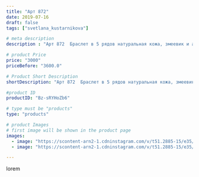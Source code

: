 ```yaml
---
title: "Арт 872"
date: 2019-07-16
draft: false
tags: ["svetlana_kustarnikova"]

# meta description
description : "Арт 872  Браслет в 5 рядов натуральная кожа, змеевик и агат. Продано"

# product Price
price: "3000"
priceBefore: "3600.0"

# Product Short Description
shortDescription: "Арт 872  Браслет в 5 рядов натуральная кожа, змеевик и агат. Продано"

#product ID
productID: "Bz-sRYHoZb6"

# type must be "products"
type: "products"

# product Images
# first image will be shown in the product page
images:
  - image: "https://scontent-arn2-1.cdninstagram.com/v/t51.2885-15/e35/s1080x1080/66311126_200606597595181_1342609127602993951_n.jpg?tp=1&_nc_ht=scontent-arn2-1.cdninstagram.com&_nc_cat=101&_nc_ohc=X2YTuqb7tiMAX_3aMce&ccb=7-4&oh=b4e99126a99b4465fa2317b33bdb4cec&oe=60838B61&ig_cache_key=MjA4OTMwMTk3ODg5NjMyNjA4OA%3D%3D.2-ccb7-4"
  - image: "https://scontent-arn2-1.cdninstagram.com/v/t51.2885-15/e35/s1080x1080/65636938_2277547552365779_1052264932861674528_n.jpg?tp=1&_nc_ht=scontent-arn2-1.cdninstagram.com&_nc_cat=111&_nc_ohc=1cGXX2XYoSoAX8EutQN&ccb=7-4&oh=12cf84db2cd536c562bce364d8b624df&oe=60815DDD&ig_cache_key=MjA4OTMwMTk3ODkwNDU4MDg3Mw%3D%3D.2-ccb7-4"

---
```

lorem
